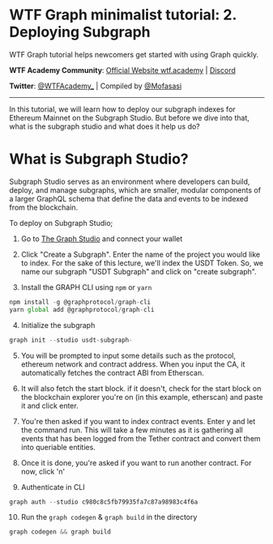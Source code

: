 # WTF Graph minimalist tutorial: 2. Deploying Subgraph

WTF Graph tutorial helps newcomers get started with using Graph quickly.

**WTF Academy Community**: [Official Website wtf.academy](https://wtf.academy) | [Discord](https://discord.gg/5akcruXrsk)

**Twitter**: [@WTFAcademy_](https://twitter.com/WTFAcademy_) | Compiled by [@Mofasasi](https://twitter.com/mofasasi)

---

In this tutorial, we will learn how to deploy our subgraph indexes for Ethereum Mainnet on the Subgraph Studio. But before we dive into that, what is the subgraph studio and what does it help us do?

# What is Subgraph Studio?

Subgraph Studio serves as an environment where developers can build, deploy, and manage subgraphs, which are smaller, modular components of a larger GraphQL schema that define the data and events to be indexed from the blockchain.

To deploy on Subgraph Studio;

1. Go to [The Graph Studio](thegraphstudio.com/studio) and connect your wallet

2. Click "Create a Subgraph". Enter the name of the project you would like to index. For the sake of this lecture, we'll index the USDT Token. So, we name our subgraph "USDT Subgraph" and click on "create subgraph".

3.  Install the GRAPH CLI using `npm` or `yarn`

```javascript
npm install -g @graphprotocol/graph-cli
yarn global add @graphprotocol/graph-cli
```

4. Initialize the subgraph

```javascript
graph init --studio usdt-subgraph-
```

5. You will be prompted to input some details such as the protocol, ethereum network and contract address. When you input the CA, it automatically fetches the contract ABI from Etherscan.

6. It will also fetch the start block. if it doesn't, check for the start block on the blockchain explorer you're on (in this example, etherscan) and paste it and click enter.

7. You're then asked if you want to index contract events. Enter y and let the command run. This will take a few minutes as it is gathering all events that has been logged from the Tether contract and convert them into queriable entities.

8. Once it is done, you're asked if you want to run another contract. For now, click 'n'

9. Authenticate in CLI

```javascript
graph auth --studio c980c8c5fb79935fa7c87a98983c4f6a
```

10. Run the `graph codegen` & `graph build` in the directory

```javascript
graph codegen && graph build
```

